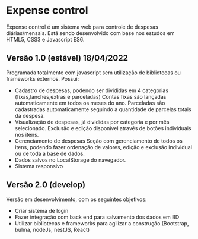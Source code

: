 # Expense control
Expense control é um sistema web para controle de despesas diárias/mensais.
Está sendo desenvolvido com base nos estudos em HTML5, CSS3 e Javascript ES6.

## Versão 1.0 (estável) 18/04/2022
Programada totalmente com javascript sem utilização de bibliotecas ou frameworks externos.
Possui:
- Cadastro de despesas, podendo ser divididas em 4 categorias (fixas,lanches,extras e parceladas)
Contas fixas são lançadas automaticamente em todos os meses do ano.
Parceladas são cadastradas automaticamente seguindo a quantidade de parcelas totais da despesa.
- Visualização de despesas, já divididas por categoria e por mês selecionado.
Exclusão e edição disponível através de botões individuais nos itens.
- Gerenciamento de despesas
Seção com gerenciamento de todos os itens, podendo fazer ordenação de valores, edição e exclusão individual ou de toda a base de dados.
- Dados salvos no LocalStorage do navegador.
- Sistema responsivo

## Versão 2.0 (develop)
Versão em desenvolvimento, com os seguintes objetivos:
- Criar sistema de login
- Fazer integração com back end para salvamento dos dados em BD
- Utilizar bibliotecas e frameworks para agilizar a construção (Bootstrap, bulma, nodeJs, nestJS, React)
